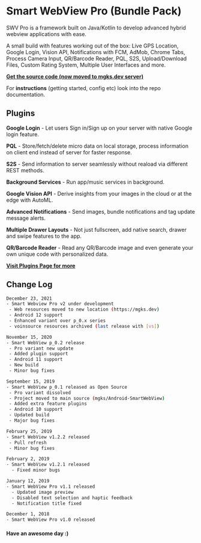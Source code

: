 # Smart WebView Pro (Bundle Pack)
SWV Pro is a framework built on Java/Kotlin to develop advanced hybrid webview applications with ease.

A small build with features working out of the box: Live GPS Location, Google Login, Vision API, Notifications with FCM, AdMob, Chrome Tabs, Process Camera Input, QR/Barcode Reader, PQL, S2S, Upload/Download Files, Custom Rating System, Multiple User Interfaces and more.

**[Get the source code (now moved to mgks.dev server)](https://mgks.dev/blog/smart-webview#pro)**

For **instructions** (getting started, config etc) look into the repo documentation.

## Plugins

**Google Login** - Let users Sign in/Sign up on your server with native Google login feature.

**PQL** - Store/fetch/delete micro data on local storage, process information on client end instead of server for faster response.

**S2S** - Send information to server seamlessly without reaload via different REST methods.

**Background Services** - Run app/music services in background.

**Google Vision API** - Derive insights from your images in the cloud or at the edge with AutoML.

**Advanced Notifications** - Send images, bundle notifications and tag update message alerts.

**Multiple Drawer Layouts** - Not just fullscreen, add native search, drawer and swipe features to the app.

**QR/Barcode Reader** - Read any QR/Barcode image and even generate your own unique code with personalized data.

**[Visit Plugins Page for more](https://mgks.dev/blog/smart-webview-documentation#plugins)**

## Change Log
```bash
December 23, 2021
- Smart Webview Pro v2 under development
 - Web resources moved to new location (https://mgks.dev)
 - Android 12 support
 - Enhanced variant over p_0.x series
 - voinsource resources archived (last release with [vs])

November 15, 2020
- Smart WebView p_0.2 release
 - Pro variant new update
 - Added plugin support
 - Android 11 support
 - New build
 - Minor bug fixes

September 15, 2019
- Smart WebView p_0.1 released as Open Source
 - Pro variant dissolved
 - Project moved to main source (mgks/Android-SmartWebView)
 - Added extra feature plugins
 - Android 10 support
 - Updated build
 - Major bug fixes

February 25, 2019
- Smart WebView v1.2.2 released
 - Pull refresh
 - Minor bug fixes

February 2, 2019
- Smart WebView v1.2.1 released
  - Fixed minor bugs

January 12, 2019
- Smart WebView Pro v1.1 released
  - Updated image preview
  - Disabled text selection and haptic feedback
  - Notification title fixed

December 1, 2018
- Smart WebView Pro v1.0 released
```

#### Have an awesome day :)
